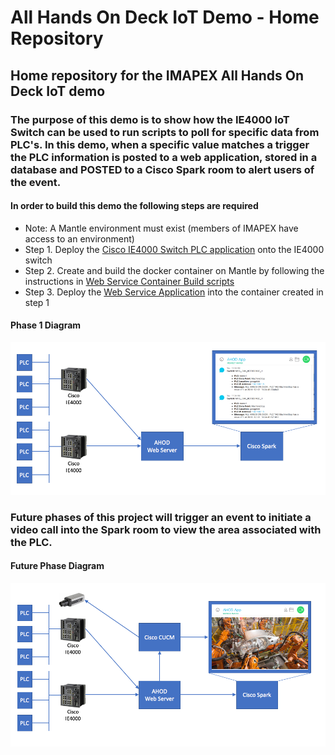 # All Hands On Deck IoT Demo - Home Repository
## Home repository for the IMAPEX All Hands On Deck IoT demo

### The purpose of this demo is to show how the IE4000 IoT Switch can be used to run scripts to poll for specific data from PLC's. In this demo, when a specific value matches a trigger the PLC information is posted to a web application, stored in a database and POSTED to a Cisco Spark room to alert users of the event.

#### In order to build this demo the following steps are required
* Note: A Mantle environment must exist (members of IMAPEX have access to an environment)
* Step 1. Deploy the [Cisco IE4000 Switch PLC application](https://github.com/imapex/ahod_PLC_IOX) onto the IE4000 switch
* Step 2. Create and build the docker container on Mantle by following the instructions in [Web Service Container Build scripts](https://github.com/imapex/ahod_websvc)
* Step 3. Deploy the [Web Service Application](https://github.com/imapex/ahod_webapp) into the container created in step 1


#### Phase 1 Diagram

![Diagram](images/AHOD_Overview-Phase1.png) 

### Future phases of this project will trigger an event to initiate a video call into the Spark room to view the area associated with the PLC.

#### Future Phase Diagram

![Diagram](images/AHOD_Overview-Phase-2.png) 
